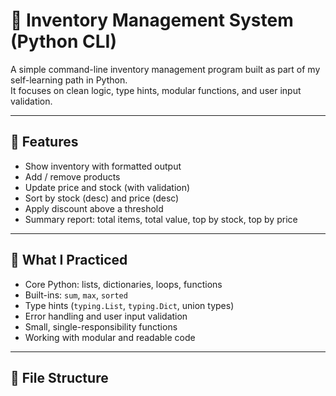 # 🧮 Inventory Management System (Python CLI)

A simple command-line inventory management program built as part of my self-learning path in Python.  
It focuses on clean logic, type hints, modular functions, and user input validation.

---

## 🚀 Features
- Show inventory with formatted output
- Add / remove products
- Update price and stock (with validation)
- Sort by stock (desc) and price (desc)
- Apply discount above a threshold
- Summary report: total items, total value, top by stock, top by price

---

## 🧠 What I Practiced
- Core Python: lists, dictionaries, loops, functions
- Built-ins: `sum`, `max`, `sorted`
- Type hints (`typing.List`, `typing.Dict`, union types)
- Error handling and user input validation
- Small, single-responsibility functions
- Working with modular and readable code

---

## 📂 File Structure
